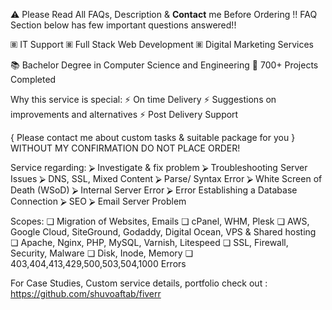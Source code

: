⚠ Please Read All FAQs, Description & **Contact** me Before Ordering !!
FAQ Section below has few important questions answered!!

🞖 IT Support 🞖 Full Stack Web Development 🞖 Digital Marketing Services

📚 Bachelor Degree in Computer Science and Engineering
📒 700+ Projects Completed

Why this service is special:
⚡ On time Delivery
⚡ Suggestions on improvements and alternatives
⚡ Post Delivery Support

{ Please contact me about custom tasks & suitable package for you }
WITHOUT MY CONFIRMATION DO NOT PLACE ORDER!

Service regarding:
⮚ Investigate & fix problem
⮚ Troubleshooting Server Issues
⮚ DNS, SSL, Mixed Content
⮚ Parse/ Syntax Error
⮚ White Screen of Death (WSoD)
⮚ Internal Server Error
⮚ Error Establishing a Database Connection
⮚ SEO
⮚ Email Server Problem


Scopes:
❏ Migration of Websites, Emails
❏ cPanel, WHM, Plesk
❏ AWS, Google Cloud, SiteGround, Godaddy, Digital Ocean, VPS & Shared hosting
❏ Apache, Nginx, PHP, MySQL, Varnish, Litespeed
❏ SSL, Firewall, Security, Malware
❏ Disk, Inode, Memory
❏ 403,404,413,429,500,503,504,1000 Errors


For Case Studies, Custom service details, portfolio check out :
https://github.com/shuvoaftab/fiverr